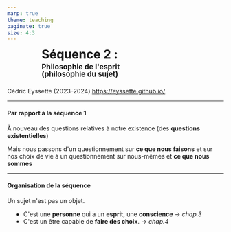 ```yaml
---
marp: true
theme: teaching
paginate: true
size: 4:3
---
```


<!-- _class: titre -->
<style scoped>
h1{padding-left:80px; padding-right:80px; margin-top:-0.1em!important;}
h1 span {font-size:60%; line-height:1em; display:block; margin-top:0.2em; padding-bottom:0.2em;}
</style>
# Séquence 2 : <br><span>Philosophie de l'esprit<br>(philosophie du sujet)</span> <!-- fit -->
Cédric Eyssette (2023-2024)
https://eyssette.github.io/

---
<!-- _class: fpppppppp -->
#### Par rapport à la séquence 1

À nouveau des questions relatives à notre existence (des **questions existentielles**)

<span data-marpit-fragment="1">Mais nous passons d'un questionnement sur **ce que nous faisons** et sur nos choix de vie à un questionnement sur nous-mêmes et **ce que nous sommes**</span>

<!-- rappeler question de la vie bonne
horizon de la vie bonne comme idéal
bonheur / morale
-->

---
<style scoped>
ol {list-style-type:disc; margin-left:1em; text-align:left}
</style>
#### Organisation de la séquence

Un sujet n'est pas un objet.

1) C'est une **personne** qui a un **esprit**, une **conscience** → _chap.3_
2) C'est un être capable de **faire des choix**. → _chap.4_